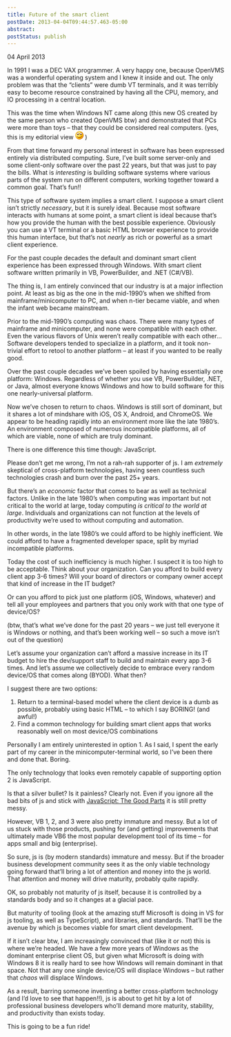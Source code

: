 ```yaml
---
title: Future of the smart client
postDate: 2013-04-04T09:44:57.463-05:00
abstract: 
postStatus: publish
---
```

04 April 2013

In 1991 I was a DEC VAX programmer. A very happy one, because OpenVMS was a wonderful operating system and I knew it inside and out. The only problem was that the “clients” were dumb VT terminals, and it was terribly easy to become resource constrained by having all the CPU, memory, and IO processing in a central location.

This was the time when Windows NT came along (this new OS created by the same person who created OpenVMS btw) and demonstrated that PCs were more than toys – that they could be considered real computers. (yes, this is my editorial view ![Smile](binary/Windows-Live-Writer/Future-of-the-smart-client_8098/wlEmoticon-smile_2.png) )

From that time forward my personal interest in software has been expressed entirely via distributed computing. Sure, I’ve built some server-only and some client-only software over the past 22 years, but that was just to pay the bills. What is *interesting* is building software systems where various parts of the system run on different computers, working together toward a common goal. That’s fun!!

This type of software system implies a smart client. I suppose a smart client isn’t strictly *necessary*, but it is surely ideal. Because most software interacts with humans at some point, a smart client is ideal because that’s how you provide the human with the best possible experience. Obviously you can use a VT terminal or a basic HTML browser experience to provide this human interface, but that’s not *nearly* as rich or powerful as a smart client experience.

For the past couple decades the default and dominant smart client experience has been expressed through Windows. With smart client software written primarily in VB, PowerBuilder, and .NET (C#/VB).

The thing is, I am entirely convinced that our industry is at a major inflection point. At least as big as the one in the mid-1990’s when we shifted from mainframe/minicomputer to PC, and when n-tier became viable, and when the infant web became mainstream.

Prior to the mid-1990’s computing was chaos. There were many types of mainframe and minicomputer, and none were compatible with each other. Even the various flavors of Unix weren’t really compatible with each other… Software developers tended to specialize in a platform, and it took non-trivial effort to retool to another platform – at least if you wanted to be really good.

Over the past couple decades we’ve been spoiled by having essentially one platform: Windows. Regardless of whether you use VB, PowerBuilder, .NET, or Java, almost everyone knows Windows and how to build software for this one nearly-universal platform.

Now we’ve chosen to return to chaos. Windows is still sort of dominant, but it shares a lot of mindshare with iOS, OS X, Android, and ChromeOS. We appear to be heading rapidly into an environment more like the late 1980’s. An environment composed of numerous incompatible platforms, all of which are viable, none of which are truly dominant.

There is one difference this time though: JavaScript.

Please don’t get me wrong, I’m not a rah-rah supporter of js. I am *extremely* skeptical of cross-platform technologies, having seen countless such technologies crash and burn over the past 25+ years.

But there’s an *economic* factor that comes to bear as well as technical factors. Unlike in the late 1980’s when computing was important but not critical to the world at large, today computing *is critical to the world at large*. Individuals and organizations can not function at the levels of productivity we’re used to without computing and automation.

In other words, in the late 1980’s we could afford to be highly inefficient. We could afford to have a fragmented developer space, split by myriad incompatible platforms.

Today the cost of such inefficiency is much higher. I suspect it is too high to be acceptable. Think about your organization. Can you afford to build every client app 3-6 times? Will your board of directors or company owner accept that kind of increase in the IT budget?

Or can you afford to pick just one platform (iOS, Windows, whatever) and tell all your employees and partners that you only work with that one type of device/OS?

(btw, that’s what we’ve done for the past 20 years – we just tell everyone it is Windows or nothing, and that’s been working well – so such a move isn’t out of the question)

Let’s assume your organization can’t afford a massive increase in its IT budget to hire the dev/support staff to build and maintain every app 3-6 times. And let’s assume we collectively decide to embrace every random device/OS that comes along (BYOD). What then?

I suggest there are two options:

1. Return to a terminal-based model where the client device is a dumb as possible, probably using basic HTML – to which I say BORING! (and awful!)
2. Find a common technology for building smart client apps that works reasonably well on most device/OS combinations


Personally I am entirely uninterested in option 1. As I said, I spent the early part of my career in the minicomputer-terminal world, so I’ve been there and done that. Boring.

The only technology that looks even remotely capable of supporting option 2 is JavaScript.

Is that a silver bullet? Is it painless? Clearly not. Even if you ignore all the bad bits of js and stick with [JavaScript: The Good Parts](http://www.amazon.com/JavaScript-Good-Parts-Douglas-Crockford/dp/0596517742/) it is still pretty messy.

However, VB 1, 2, and 3 were also pretty immature and messy. But a lot of us stuck with those products, pushing for (and getting) improvements that ultimately made VB6 the most popular development tool of its time – for apps small and big (enterprise).

So sure, js is (by modern standards) immature and messy. But if the broader business development community sees it as the only viable technology going forward that’ll bring a lot of attention and money into the js world. That attention and money will drive maturity, probably quite rapidly.

OK, so probably not maturity of js itself, because it is controlled by a standards body and so it changes at a glacial pace.

But maturity of tooling (look at the amazing stuff Microsoft is doing in VS for js tooling, as well as TypeScript), and libraries, and standards. That’ll be the avenue by which js becomes viable for smart client development.

If it isn’t clear btw, I am increasingly convinced that (like it or not) this is where we’re headed. We have a few more years of Windows as the dominant enterprise client OS, but given what Microsoft is doing with Windows 8 it is really hard to see how Windows will remain dominant in that space. Not that any one single device/OS will displace Windows – but rather that *chaos* will displace Windows.

As a result, barring someone inventing a better cross-platform technology (and I’d love to see that happen!!), js is about to get hit by a lot of professional business developers who’ll demand more maturity, stability, and productivity than exists today.

This is going to be a fun ride!

